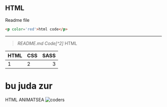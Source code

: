 HTML
---
Readme file
```html
<p color='red'>html code</p>
```
***
>  _README.md Code[^2]_ HTML

HTML | CSS | SASS
:---|-------|---:
1 | 2 | 3

bu juda zur
===
HTML ANIMATSEA
![coders](https://learncodeonline.in/mascot.png)
